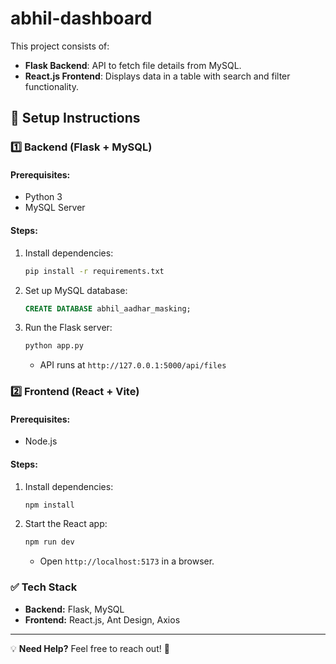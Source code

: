 # abhil-dashboard

This project consists of:
- **Flask Backend**: API to fetch file details from MySQL.
- **React.js Frontend**: Displays data in a table with search and filter functionality.

## 🚀 Setup Instructions

### 1️⃣ Backend (Flask + MySQL)
#### Prerequisites:
- Python 3
- MySQL Server

#### Steps:
1. Install dependencies:
   ```bash
   pip install -r requirements.txt
   ```
2. Set up MySQL database:
   ```sql
   CREATE DATABASE abhil_aadhar_masking;
   ```
3. Run the Flask server:
   ```bash
   python app.py
   ```
   - API runs at `http://127.0.0.1:5000/api/files`

### 2️⃣ Frontend (React + Vite)
#### Prerequisites:
- Node.js

#### Steps:
1. Install dependencies:
   ```bash
   npm install
   ```
2. Start the React app:
   ```bash
   npm run dev
   ```
   - Open `http://localhost:5173` in a browser.

### ✅ Tech Stack
- **Backend:** Flask, MySQL
- **Frontend:** React.js, Ant Design, Axios

---

💡 **Need Help?** Feel free to reach out! 🚀